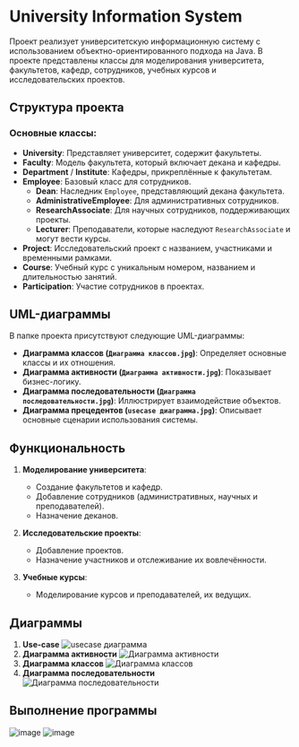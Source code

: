 # University Information System

Проект реализует университетскую информационную систему с использованием объектно-ориентированного подхода на Java. В проекте представлены классы для моделирования университета, факультетов, кафедр, сотрудников, учебных курсов и исследовательских проектов.

## Структура проекта

### Основные классы:
- **University**: Представляет университет, содержит факультеты.
- **Faculty**: Модель факультета, который включает декана и кафедры.
- **Department** / **Institute**: Кафедры, прикреплённые к факультетам.
- **Employee**: Базовый класс для сотрудников.
  - **Dean**: Наследник `Employee`, представляющий декана факультета.
  - **AdministrativeEmployee**: Для административных сотрудников.
  - **ResearchAssociate**: Для научных сотрудников, поддерживающих проекты.
  - **Lecturer**: Преподаватели, которые наследуют `ResearchAssociate` и могут вести курсы.
- **Project**: Исследовательский проект с названием, участниками и временными рамками.
- **Course**: Учебный курс с уникальным номером, названием и длительностью занятий.
- **Participation**: Участие сотрудников в проектах.

## UML-диаграммы

В папке проекта присутствуют следующие UML-диаграммы:
- **Диаграмма классов (`Диаграмма классов.jpg`)**: Определяет основные классы и их отношения.
- **Диаграмма активности (`Диаграмма активности.jpg`)**: Показывает бизнес-логику.
- **Диаграмма последовательности (`Диаграмма последовательности.jpg`)**: Иллюстрирует взаимодействие объектов.
- **Диаграмма прецедентов (`usecase диаграмма.jpg`)**: Описывает основные сценарии использования системы.

## Функциональность

1. **Моделирование университета**:
   - Создание факультетов и кафедр.
   - Добавление сотрудников (административных, научных и преподавателей).
   - Назначение деканов.

2. **Исследовательские проекты**:
   - Добавление проектов.
   - Назначение участников и отслеживание их вовлечённости.

3. **Учебные курсы**:
   - Моделирование курсов и преподавателей, их ведущих.


## Диаграммы

1. **Use-case**
![usecase диаграмма](https://github.com/user-attachments/assets/aa38f238-ec12-4d90-ab8b-7fddc212e618)
2. **Диаграмма активности**
![Диаграмма активности](https://github.com/user-attachments/assets/9a48f64b-dee1-4907-8bf1-15d8c0c374b6)
3. **Диаграмма классов**
![Диаграмма классов](https://github.com/user-attachments/assets/4bae6dee-5289-4163-92c1-ef6f914b9cce)
4. **Диаграмма последовательности**
![Диаграмма последовательности](https://github.com/user-attachments/assets/e49427b7-49d3-4478-b006-3e0201ec397a)

## Выполнение программы
![image](https://github.com/user-attachments/assets/e51c44ec-eda6-483c-89d6-dab4e328d81e)
![image](https://github.com/user-attachments/assets/d339208e-3e9b-444a-b3be-63180d62d397)


